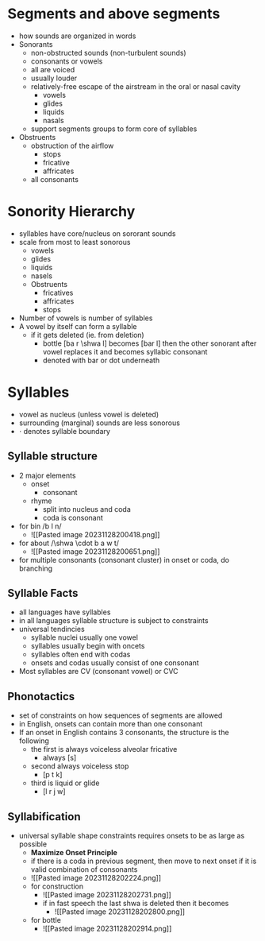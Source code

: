 # Segments and above segments
- how sounds are organized in words
- Sonorants
	- non-obstructed sounds (non-turbulent sounds)
	- consonants or vowels
	- all are voiced
	- usually louder
	- relatively-free escape of the airstream in the oral or nasal cavity
		- vowels
		- glides
		- liquids
		- nasals
	- support segments groups to form core of syllables
- Obstruents
	- obstruction of the airflow
		- stops
		- fricative
		- affricates
	- all consonants
# Sonority Hierarchy
- syllables have core/nucleus on sororant sounds
- scale from most to least sonorous
	- vowels
	- glides
	- liquids
	- nasels
	- Obstruents
		- fricatives
		- affricates
		- stops
- Number of vowels is number of syllables
- A vowel by itself can form a syllable
	- if it gets deleted (ie. from deletion)
		- bottle [ba r \shwa l] becomes [bar l] then the other sonorant after vowel replaces it and becomes syllabic consonant
		- denoted with bar or dot underneath
# Syllables
- vowel as nucleus (unless vowel is deleted)
- surrounding (marginal) sounds are less sonorous
- $\cdot$ denotes syllable boundary
## Syllable structure
- 2 major elements
	- onset
		- consonant
	- rhyme
		- split into nucleus and coda
		- coda is consonant
- for bin /b I n/
	- ![[Pasted image 20231128200418.png]]
- for about /\shwa \cdot b a w t/
	- ![[Pasted image 20231128200651.png]]
- for multiple consonants (consonant cluster) in onset or coda, do branching
## Syllable Facts
- all languages have syllables
- in all languages syllable structure is subject to constraints
- universal tendincies
	- syllable nuclei usually one vowel
	- syllables usually begin with oncets
	- syllables often end with codas
	- onsets and codas usually consist of one consonant
- Most syllables are CV (consonant vowel) or CVC
## Phonotactics
- set of constraints on how sequences of segments are allowed
- in English, onsets can contain more than one consonant
- If an onset in English contains 3 consonants, the structure is the following
	- the first is always voiceless alveolar fricative
		- always [s]
	- second always voiceless stop
		- [p t k]
	- third is liquid or glide
		- [l r j w]
## Syllabification
- universal syllable shape constraints requires onsets to be as large as possible
	- **Maximize Onset Principle**
	- if there is a coda in previous segment, then move to next onset if it is valid combination of consonants
	- ![[Pasted image 20231128202224.png]]
	- for construction
		- ![[Pasted image 20231128202731.png]]
		- if in fast speech the last shwa is deleted then it becomes
			- ![[Pasted image 20231128202800.png]]
	- for bottle
		- ![[Pasted image 20231128202914.png]]